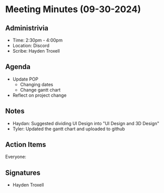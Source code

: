 # Meeting Minutes (09-30-2024)

## Administrivia
* Time: 2:30pm - 4:00pm
* Location: Discord
* Scribe: Hayden Troxell

## Agenda
* Update POP
  * Changing dates
  * Change gantt chart
* Reflect on project change

## Notes
* Haydan: Suggested dividing UI Design into "UI Design and 3D Design" 
* Tyler: Updated the gantt chart and uploaded to github

## Action Items
Everyone:


## Signatures
* Hayden Troxell


